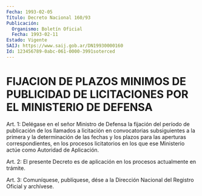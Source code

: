```yaml
---
Fecha: 1993-02-05
Título: Decreto Nacional 160/93
Publicación:
  Organismo: Boletín Oficial
  Fecha: 1993-02-11
Estado: Vigente
SAIJ: https://www.saij.gob.ar/DN19930000160
Id: 123456789-0abc-061-0000-3991soterced
---
```

# FIJACION DE PLAZOS MINIMOS DE PUBLICIDAD DE LICITACIONES POR EL MINISTERIO DE DEFENSA

<a id="1"></a>
Art.  1:  Delégase en el señor Ministro de Defensa la fijación del  período  de  publicación  de  los  llamados  a  licitación  en convocatorias subsiguientes  a la primera y la determinación de las fechas  y los plazos para las aperturas  correspondientes,  en  los procesos   licitatorios  en  los  que  ese  Ministerio  actúe  como Autoridad de Aplicación.

<a id="2"></a>
Art.  2:  El presente Decreto es de aplicación en los procesos actualmente en trámite.

<a id="3"></a>
Art.  3: Comuníquese, publíquese, dése a la Dirección Nacional del Registro Oficial y archívese.